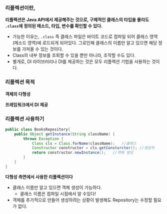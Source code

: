 ### 리플렉션이란,

**리플렉션은 Java API에서 제공해주는 것으로, 구체적인 클래스의 타입을 몰라도 `.class`에 정의된 메소드, 타입, 변수를 확인할 수 있다.**

- 가능한 이유는, `.class` 즉 클래스 파일은 바이트 코드로 컴파일 되어 클래스 영역(메소드 영역)에 로드되게 되어있다. 그로인해 클래스의 이름만 알고 있으면 해당 정보를 가져올 수 있는 것이다.
- Class의 내부 정보를 조회할 수 있을 뿐만 아니라, 조작할 수도 있다.
- 별개로, DI 라이브러리나 DI를 제공하는 것은 모두 리플렉션 기법을 사용하는 것이다.



### 리플렉션 목적

**객체의 다형성**

**프레임워크에서 DI 제공**



### 리플렉션 사용하기

```java
public class BooksRepository{
    public Object getInstance(String className) {
        throws Exception {
            Class cls = Class.forName(className);	//클래스 
            Constructor constructor = cls.getConsturctor();	//생성자
            return constructor.newInstance();	//객체 생성
        }
    }
}
```

**다형성 측면에서 사용한 리플렉션이다**

- 클래스 이름만 알고 있으면 객체 생성이 가능하다.
  - 클래스 이름은 컴파일 시점에서 알 수있다!
- 객체를 추가적으로 만들어 생성하려는 상황이 발생해도 Repository는 수정할 필요가 없다.